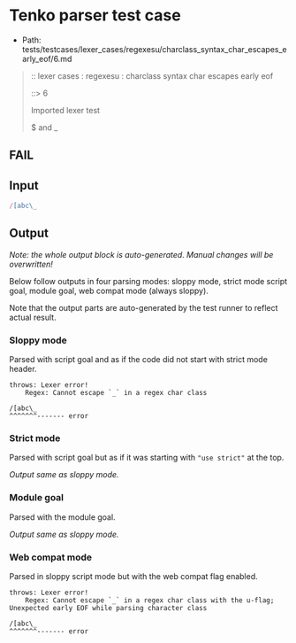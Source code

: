 # Tenko parser test case

- Path: tests/testcases/lexer_cases/regexesu/charclass_syntax_char_escapes_early_eof/6.md

> :: lexer cases : regexesu : charclass syntax char escapes early eof
>
> ::> 6
>
> Imported lexer test
>
> $ and _

## FAIL

## Input

`````js
/[abc\_
`````

## Output

_Note: the whole output block is auto-generated. Manual changes will be overwritten!_

Below follow outputs in four parsing modes: sloppy mode, strict mode script goal, module goal, web compat mode (always sloppy).

Note that the output parts are auto-generated by the test runner to reflect actual result.

### Sloppy mode

Parsed with script goal and as if the code did not start with strict mode header.

`````
throws: Lexer error!
    Regex: Cannot escape `_` in a regex char class

/[abc\_
^^^^^^^------- error
`````

### Strict mode

Parsed with script goal but as if it was starting with `"use strict"` at the top.

_Output same as sloppy mode._

### Module goal

Parsed with the module goal.

_Output same as sloppy mode._

### Web compat mode

Parsed in sloppy script mode but with the web compat flag enabled.

`````
throws: Lexer error!
    Regex: Cannot escape `_` in a regex char class with the u-flag; Unexpected early EOF while parsing character class

/[abc\_
^^^^^^^------- error
`````

